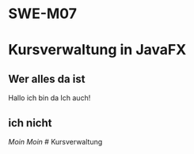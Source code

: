 # SWE-M07

# Kursverwaltung in JavaFX

## Wer alles da ist

Hallo ich bin da
Ich auch!

## ich nicht

*Moin Moin*
#   K u r s v e r w a l t u n g  
 